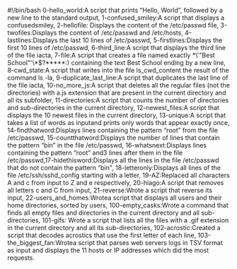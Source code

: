 #!/bin/bash
0-hello_world:A script that prints “Hello, World”, followed by a new line to the standard output, 1-confused_smiley:A script that displays a confusedsmiley, 2-hellofile: Displays the content of the /etc/passwd file, 3-twofiles:Displays the content of /etc/passwd and /etc/hosts, 4-lastlines:Displays the last 10 lines of /etc/passwd, 5-firstlines:Displays the first 10 lines of /etc/passwd, 6-third_line:A script that displays the third line of the file iacta, 7-file:A script that creates a file named exactly \*\\'"Best School"\'\\*$\?\*\*\*\*\*:) containing the text Best School ending by a new line, 8-cwd_state:A script that writes into the file ls_cwd_content the result of the command ls -la, 9-duplicate_last_line:A script that duplicates the last line of the file iacta, 10-no_more_js:A script that deletes all the regular files (not the directories) with a.js extension that are present in the current directory and all its subfolder, 11-directories:A script that counts the number of directories and sub-directories in the current directory, 12-newest_files:A script that displays the 10 newest files in the current directory, 13-unique:A script that takes a list of words as inputand prints only words that appear exactly once, 14-findthatword:Displays lines containing the pattern “root” from the file /etc/passwd, 15-countthatword:Displays the number of lines that contain the pattern “bin” in the file /etc/passwd, 16-whatsnext:Displays lines containing the pattern “root” and3 lines after them in the file /etc/passwd,17-hidethisword:Displays all the lines in the file /etc/passwd that do not contain the pattern “bin", 18-letteronly:Displays all lines of the file /etc/ssh/sshd_config starting with a letter, 19-AZ:Replaced all characters A and c from input to Z and e respectively, 20-hiago:A script that removes all letters c and C from input, 21-reverse:Wrote a script that reverse its input, 22-users_and_homes:Wrotea script that displays all users and their home directories, sorted by users, 100-empty_casks:Wrote a command that finds all empty files and directories in the current directory and all sub-directories, 101-gifs: Wrote a script that lists all the files with a .gif extension in the current directory and all its sub-directories, 102-acrostic:Created a script that decodes acrostics that use the first letter of each line, 103-the_biggest_fan:Wrotea script that parses web servers logs in TSV format as input and displays the 11 hosts or IP addresses which did the most requests.
